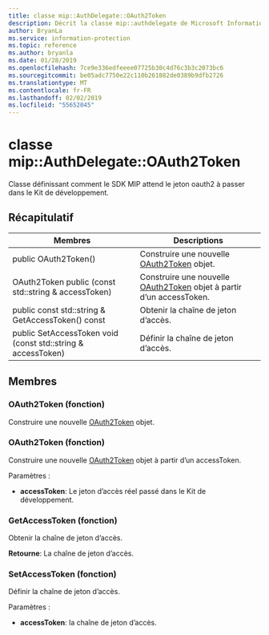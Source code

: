 ```yaml
---
title: classe mip::AuthDelegate::OAuth2Token
description: Décrit la classe mip::authdelegate de Microsoft Information Protection (MIP) SDK.
author: BryanLa
ms.service: information-protection
ms.topic: reference
ms.author: bryanla
ms.date: 01/28/2019
ms.openlocfilehash: 7ce9e336edfeeee07725b30c4d76c3b3c2073bc6
ms.sourcegitcommit: be05adc7750e22c110b261882de0389b9dfb2726
ms.translationtype: MT
ms.contentlocale: fr-FR
ms.lasthandoff: 02/02/2019
ms.locfileid: "55652045"
---
```

# <a name="class-mipauthdelegateoauth2token"></a>classe mip::AuthDelegate::OAuth2Token 
Classe définissant comment le SDK MIP attend le jeton oauth2 à passer dans le Kit de développement.
  
## <a name="summary"></a>Récapitulatif
 Membres                        | Descriptions                                
--------------------------------|---------------------------------------------
public OAuth2Token()  |  Construire une nouvelle [OAuth2Token](class_mip_authdelegate_oauth2token.md) objet.
OAuth2Token public (const std::string & accessToken)  |  Construire une nouvelle [OAuth2Token](class_mip_authdelegate_oauth2token.md) objet à partir d’un accessToken.
public const std::string & GetAccessToken() const  |  Obtenir la chaîne de jeton d’accès.
public SetAccessToken void (const std::string & accessToken)  |  Définir la chaîne de jeton d’accès.
  
## <a name="members"></a>Membres
  
### <a name="oauth2token-function"></a>OAuth2Token (fonction)
Construire une nouvelle [OAuth2Token](class_mip_authdelegate_oauth2token.md) objet.
  
### <a name="oauth2token-function"></a>OAuth2Token (fonction)
Construire une nouvelle [OAuth2Token](class_mip_authdelegate_oauth2token.md) objet à partir d’un accessToken.

Paramètres :  
* **accessToken**: Le jeton d’accès réel passé dans le Kit de développement.


  
### <a name="getaccesstoken-function"></a>GetAccessToken (fonction)
Obtenir la chaîne de jeton d’accès.

  
**Retourne**: La chaîne de jeton d’accès.
  
### <a name="setaccesstoken-function"></a>SetAccessToken (fonction)
Définir la chaîne de jeton d’accès.

Paramètres :  
* **accessToken**: la chaîne de jeton d’accès.

